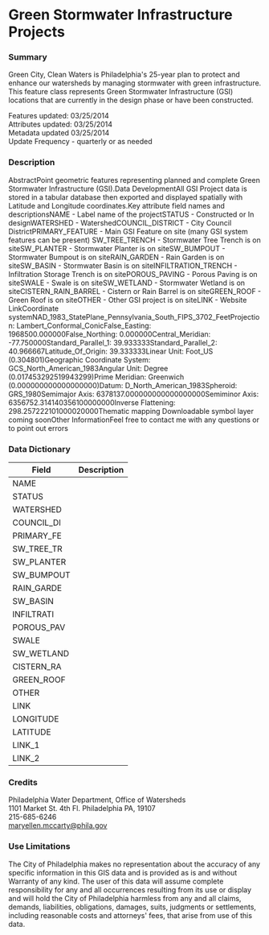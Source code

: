 # Green Stormwater Infrastructure Projects

### Summary  

Green City, Clean Waters is Philadelphia's 25-year plan to protect and enhance our watersheds by managing stormwater with green infrastructure. This feature class represents Green Stormwater Infrastructure (GSI) locations that are currently in the design phase or have been constructed.  
   
Features updated:  03/25/2014  
Attributes updated: 03/25/2014  
Metadata updated  03/25/2014  
Update Frequency - quarterly or as needed  


### Description  

AbstractPoint geometric features representing planned and complete Green Stormwater Infrastructure (GSI).Data DevelopmentAll GSI Project data is stored in a tabular database then exported and displayed spatially with Latitude and Longitude coordinates.Key attribute field names and descriptionsNAME - Label name of the projectSTATUS - Constructed or In designWATERSHED - WatershedCOUNCIL_DISTRICT - City Council DistrictPRIMARY_FEATURE - Main GSI Feature on site (many GSI system features can be present) SW_TREE_TRENCH - Stormwater Tree Trench is on siteSW_PLANTER - Stormwater Planter is on siteSW_BUMPOUT - Stormwater Bumpout is on siteRAIN_GARDEN - Rain Garden is on siteSW_BASIN - Stormwater Basin is on siteINFILTRATION_TRENCH - Infiltration Storage Trench is on sitePOROUS_PAVING - Porous Paving is on siteSWALE - Swale is on siteSW_WETLAND - Stormwater Wetland is on siteCISTERN_RAIN_BARREL - Cistern or Rain Barrel is on siteGREEN_ROOF - Green Roof is on siteOTHER - Other GSI project is on siteLINK - Website LinkCoordinate systemNAD_1983_StatePlane_Pennsylvania_South_FIPS_3702_FeetProjection: Lambert_Conformal_ConicFalse_Easting: 1968500.000000False_Northing: 0.000000Central_Meridian: -77.750000Standard_Parallel_1: 39.933333Standard_Parallel_2: 40.966667Latitude_Of_Origin: 39.333333Linear Unit: Foot_US (0.304801)Geographic Coordinate System: GCS_North_American_1983Angular Unit: Degree (0.017453292519943299)Prime Meridian: Greenwich (0.000000000000000000)Datum: D_North_American_1983Spheroid: GRS_1980Semimajor Axis: 6378137.000000000000000000Semiminor Axis: 6356752.314140356100000000Inverse Flattening: 298.257222101000020000Thematic mapping Downloadable symbol layer coming soonOther InformationFeel free to contact me with any questions or to point out errors  

### Data Dictionary

| Field | Description  
| ----- | :----------:  
| NAME |  
| STATUS |  
| WATERSHED |  
| COUNCIL_DI |  
| PRIMARY_FE |  
| SW_TREE_TR |  
| SW_PLANTER |  
| SW_BUMPOUT |  
| RAIN_GARDE |  
| SW_BASIN |  
| INFILTRATI |  
| POROUS_PAV |  
| SWALE |  
| SW_WETLAND |  
| CISTERN_RA |  
| GREEN_ROOF |  
| OTHER |  
| LINK |  
| LONGITUDE |  
| LATITUDE |  
| LINK_1 |  
| LINK_2 |  


### Credits  

Philadelphia Water Department, Office of Watersheds  
1101 Market St. 4th Fl. Philadelphia PA, 19107  
215-685-6246  
maryellen.mccarty@phila.gov  


### Use Limitations  

The City of Philadelphia makes no representation about the accuracy of any specific information in this GIS data and is provided as is and without Warranty of any kind. The user of this data will assume complete responsibility for any and all occurrences resulting from its use or display and will hold the City of Philadelphia harmless from any and all claims, demands, liabilities, obligations, damages, suits, judgments or settlements, including reasonable costs and attorneys' fees, that arise from use of this data.